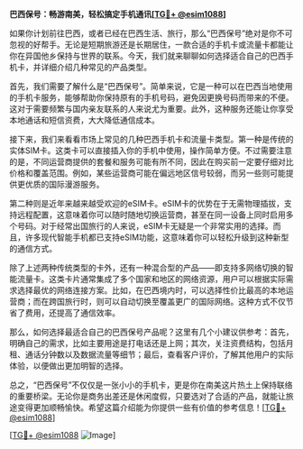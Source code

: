 **巴西保号：畅游南美，轻松搞定手机通讯[[TG💪+ @esim1088](https://t.me/s/esim1088)]**

如果你计划前往巴西，或者已经在巴西生活、旅行，那么“巴西保号”绝对是你不可忽视的好帮手。无论是短期旅游还是长期居住，一款合适的手机卡或流量卡都能让你在异国他乡保持与世界的联系。今天，我们就来聊聊如何选择适合自己的巴西手机卡，并详细介绍几种常见的产品类型。

首先，我们需要了解什么是“巴西保号”。简单来说，它是一种可以在巴西当地使用的手机卡服务，能够帮助你保持原有的手机号码，避免因更换号码而带来的不便。这对于需要频繁与国内亲友联系的人来说尤为重要。此外，这种服务还能让你享受本地通话和短信资费，大大降低通信成本。

接下来，我们来看看市场上常见的几种巴西手机卡和流量卡类型。第一种是传统的实体SIM卡。这类卡可以直接插入你的手机中使用，操作简单方便。不过需要注意的是，不同运营商提供的套餐和服务可能有所不同，因此在购买前一定要仔细对比价格和覆盖范围。例如，某些运营商可能在偏远地区信号较弱，而另一些则可能提供更优质的国际漫游服务。

第二种则是近年来越来越受欢迎的eSIM卡。eSIM卡的优势在于无需物理插拔，支持远程配置，这意味着你可以随时随地切换运营商，甚至在同一设备上同时启用多个号码。对于经常出国旅行的人来说，eSIM卡无疑是一个非常实用的选择。而且，许多现代智能手机都已支持eSIM功能，这意味着你可以轻松升级到这种新型的通信方式。

除了上述两种传统类型的卡外，还有一种混合型的产品——即支持多网络切换的智能流量卡。这类卡片通常集成了多个国家和地区的网络资源，用户可以根据实际需求选择最优的网络连接方案。比如，在巴西境内时，可以选择性价比最高的本地运营商；而在跨国旅行时，则可以自动切换至覆盖更广的国际网络。这种方式不仅节省了费用，还提高了通信效率。

那么，如何选择最适合自己的巴西保号产品呢？这里有几个小建议供参考：首先，明确自己的需求，比如主要用途是打电话还是上网；其次，关注资费结构，包括月租、通话分钟数以及数据流量等细节；最后，查看客户评价，了解其他用户的实际体验，以便做出更加明智的选择。

总之，“巴西保号”不仅仅是一张小小的手机卡，更是你在南美这片热土上保持联络的重要桥梁。无论你是商务出差还是休闲度假，只要选对了合适的产品，就能让旅途变得更加顺畅愉快。希望这篇介绍能为你提供一些有价值的参考信息！[[TG💪+ @esim1088](https://t.me/s/esim1088)]

[[TG💪+ @esim1088](https://t.me/s/esim1088) ![Image](https://i.postimg.cc/4NQfJmqS/Snipaste-2025-05-13-00-14-12.png)]